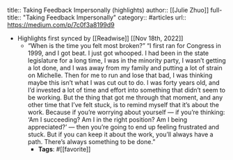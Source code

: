 title:: Taking Feedback Impersonally (highlights)
author:: [[Julie Zhuo]]
full-title:: "Taking Feedback Impersonally"
category:: #articles
url:: https://medium.com/p/7c0f3a8199d9

- Highlights first synced by [[Readwise]] [[Nov 18th, 2022]]
	- “When is the time you felt most broken?” 
	  “I first ran for Congress in 1999, and I got beat. I just got whooped. I had been in the state legislature for a long time, I was in the minority party, I wasn’t getting a lot done, and I was away from my family and putting a lot of strain on Michelle. Then for me to run and lose that bad, I was thinking maybe this isn’t what I was cut out to do. I was forty years old, and I’d invested a lot of time and effort into something that didn’t seem to be working. But the thing that got me through that moment, and any other time that I’ve felt stuck, is to remind myself that it’s about the work. Because if you’re worrying about yourself — if you’re thinking: ‘Am I succeeding? Am I in the right position? Am I being appreciated?’ — then you’re going to end up feeling frustrated and stuck. But if you can keep it about the work, you’ll always have a path. There’s always something to be done.”
		- **Tags**: #[[favorite]]